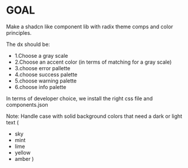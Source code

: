 # GOAL

Make a shadcn like component lib with radix theme comps and color principles.

The dx should be:

- 1.Choose a gray scale
- 2.Choose an accent color (in terms of matching for a gray scale)
- 3.choose error pallette
- 4.choose success palette
- 5.choose warning palette
- 6.choose info palette

In terms of developer choice, we install the right css file and components.json

Note: Handle case with solid background colors that need a dark or light text (

- sky
- mint
- lime
- yellow
- amber
  )
